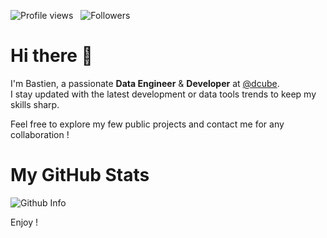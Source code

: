 ![Profile views](https://komarev.com/ghpvc/?username=bastgau) &nbsp; ![Followers](https://img.shields.io/github/followers/bastgau?label=follow&logo=github&style=flat)

# Hi there 👋

I'm Bastien, a passionate **Data Engineer** & **Developer** at [@dcube](https://github.com/dcube).  
I stay updated with the latest development or data tools trends to keep my skills sharp.  

Feel free to explore my few public projects and contact me for any collaboration !

# My GitHub Stats

<img src="https://github-readme-stats.vercel.app/api?username=bastgau&show_icons=true&theme=transparent" alt="Github Info" />

Enjoy !
